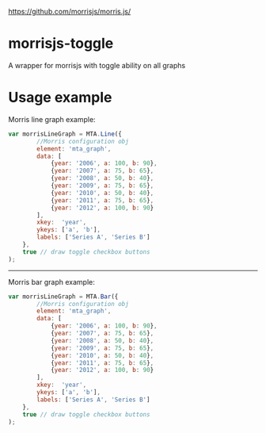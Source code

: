 https://github.com/morrisjs/morris.js/

# morrisjs-toggle
A wrapper for morrisjs with toggle ability on all graphs

# Usage example

Morris line graph example:
```javascript
var morrisLineGraph = MTA.Line({   
        //Morris configuration obj
        element: 'mta_graph',
        data: [
            {year: '2006', a: 100, b: 90},
            {year: '2007', a: 75, b: 65},
            {year: '2008', a: 50, b: 40},
            {year: '2009', a: 75, b: 65},
            {year: '2010', a: 50, b: 40},
            {year: '2011', a: 75, b: 65},
            {year: '2012', a: 100, b: 90}
        ],
        xkey:  'year',
        ykeys: ['a', 'b'],
        labels: ['Series A', 'Series B']
    },
    true // draw toggle checkbox buttons
);
```

---

Morris bar graph example:
```javascript
var morrisLineGraph = MTA.Bar({
        //Morris configuration obj
        element: 'mta_graph',
        data: [
            {year: '2006', a: 100, b: 90},
            {year: '2007', a: 75, b: 65},
            {year: '2008', a: 50, b: 40},
            {year: '2009', a: 75, b: 65},
            {year: '2010', a: 50, b: 40},
            {year: '2011', a: 75, b: 65},
            {year: '2012', a: 100, b: 90}
        ],
        xkey:  'year',
        ykeys: ['a', 'b'],
        labels: ['Series A', 'Series B']
    },
    true // draw toggle checkbox buttons
);
```


